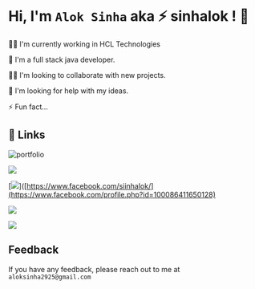 

<!--
**sinhalok/sinhalok** is a ✨ _special_ ✨ repository because its `README.md` (this file) appears on your GitHub profile.

Here are some ideas to get you started:

- 🔭 I’m currently working on ...
- 🌱 I’m currently learning ...
- 👯 I’m looking to collaborate on ...
- 🤔 I’m looking for help with ...
- 💬 Ask me about ...
- 📫 How to reach me: ...
- 😄 Pronouns: ...
- ⚡ Fun fact: ...
-->


# Hi, I'm `Alok Sinha` aka ⚡️ sinhalok ! 👋




👩‍💻 I'm currently working in HCL Technologies

🧠 I'm a full stack java developer.

👯‍♀️ I'm looking to collaborate with new projects.

🤔 I'm looking for help with my ideas.

⚡️ Fun fact...


## 🔗 Links
![portfolio](https://img.shields.io/badge/my_portfolio-000?style=for-the-badge&logo=ko-fi&logoColor=white)

[![](https://img.shields.io/badge/linkedin-000407?style=for-the-badge&logo=linkedin&logoColor=white)](https://www.linkedin.com/in/sinhalok/)  

[![](https://img.shields.io/badge/facebook-000407?style=for-the-badge&logo=facebook&logoColor=white)]([https://www.facebook.com/siinhalok/](https://www.facebook.com/profile.php?id=100086411650128)

[![](https://img.shields.io/badge/instagram-000407?style=for-the-badge&logo=instagram&logoColor=white)](https://www.instagram.com/sinhalok/)

[![](https://img.shields.io/badge/blog-000407?style=for-the-badge&logo=gmail&logoColor=white)](https://sinharavi.blogspot.com/)
## Feedback

If you have any feedback, please reach out to me at `aloksinha2925@gmail.com`


